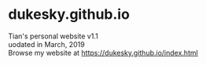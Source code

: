 # dukesky.github.io
Tian's personal website v1.1 <br/>
uodated in March, 2019  <br/>
Browse my website at https://dukesky.github.io/index.html
